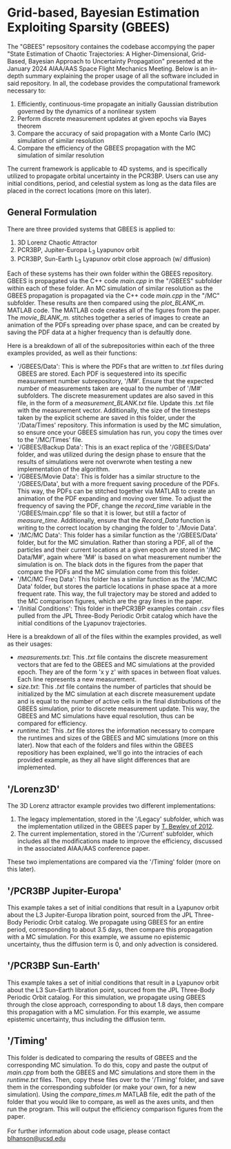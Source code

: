 # Grid-based, Bayesian Estimation Exploiting Sparsity (GBEES)
The "GBEES" repsository containes the codebase accompying the paper "State Estimation of Chaotic Trajectories: A Higher-Dimensional, Grid-Based, Bayesian Approach to Uncertainty Propagation" presented at the January 2024 AIAA/AAS Space Flight Mechanics Meeting. Below is an in-depth summary explaining the proper usage of all the software included in said repository. In all, the codebase provides the computational framework necessary to: <br> 
1. Efficiently, continuous-time propagate an initially Gaussian distribution governed by the dynamics of a nonlinear system <br>
2. Perform discrete measurement updates at given epochs via Bayes theorem <br>
3. Compare the accuracy of said propagation with a Monte Carlo (MC) simulation of similar resolution <br>
4. Compare the efficiency of the GBEES propagation with the MC simulation of similar resolution  <br> 

The current framework is applicable to 4D systems, and is specifically utilized to propagate orbital uncertainty in the PCR3BP. Users can use any initial conditions, period, and celestial system as long as the data files are placed in the correct locations (more on this later). 

## General Formulation
There are three provided systems that GBEES is applied to: <br> 
1. 3D Lorenz Chaotic Attractor <br>
2. PCR3BP, Jupiter-Europa L<sub>3</sub> Lyapunov orbit <br>
3. PCR3BP, Sun-Earth L<sub>3</sub> Lyapunov orbit close approach (w/ diffusion) <br> 

Each of these systems has their own folder within the GBEES repository. GBEES is propagated via the C++ code _main.cpp_ in the "/GBEES" subfolder within each of these folder. An MC simulation of similar resolution as the GBEES propagation is propagated via the C++ code _main.cpp_ in the "/MC" subfolder. These results are then compared using the _plot_BLANK_m._ MATLAB code. The MATLAB code creates all of the figures from the paper. The _movie_BLANK_m._ stitches together a series of images to create an animation of the PDFs spreading over phase space, and can be created by saving the PDF data at a higher frequency than is defaultly done. <br> 

Here is a breakdown of all of the subrepositories within each of the three examples provided, as well as their functions: <br>

* '/GBEES/Data': This is where the PDFs that are written to _.txt_ files during GBEES are stored. Each PDF is sequestered into its specific measurement number subrepository, '/M#'. Ensure that the expected number of measurements taken are equal to the number of '/M#' subfolders. The discrete measurement updates are also saved in this file, in the form of a _measurement_BLANK.txt_ file. Update this .txt file with the measurement vector. Additionally, the size of the timesteps taken by the explicit scheme are saved in this folder, under the '/Data/Times' repository. This information is used by the MC simulation, so ensure once your GBEES simulation has run, you copy the times over to the '/MC/Times' file. <br>
* '/GBEES/Backup Data': This is an exact replica of the '/GBEES/Data' folder, and was utilized during the design phase to ensure that the results of simulations were not overwrote when testing a new implementation of the algorithm. <br>
* '/GBEES/Movie Data': This is folder has a similar structure to the '/GBEES/Data', but with a more frequent saving procedure of the PDFs. This way, the PDFs can be stitched together via MATLAB to create an animation of the PDF expanding and moving over time. To adjust the frequency of saving the PDF, change the _record_time_ variable in the '/GBEES/main.cpp' file so that it is lower, but still a factor of _measure_time_. Additionally, ensure that the _Record_Data_ function is writing to the correct location by changing the folder to './Movie Data'. <br>
* '/MC/MC Data': This folder has a similar function as the '/GBEES/Data' folder, but for the MC simulation. Rather than storing a PDF, all of the particles and their current locations at a given epoch are stored in '/MC Data/M#', again where 'M#' is based on what measurement number the simulation is on. The black dots in the figures from the paper that compare the PDFs and the MC simulation come from this folder. <br>
* '/MC/MC Freq Data': This folder has a similar function as the '/MC/MC Data' folder, but stores the particle locations in phase space at a more frequent rate. This way, the full trajectory may be stored and added to the MC comparison figures, which are the gray lines in the paper. <br>
* '/Initial Conditions': This folder in thePCR3BP examples contain _.csv_ files pulled from the JPL Three-Body Periodic Orbit catalog which have the initial conditions of the Lyapunov trajectories. <br>

Here is a breakdown of all of the files within the examples provided, as well as their usages: <br>
* _measurements.txt_: This _.txt_ file contains the discrete measurement vectors that are fed to the GBEES and MC simulations at the provided epoch. They are of the form 'x y z' with spaces in between float values. Each line represents a new measurement.
* _size.txt_: This _.txt_ file contains the number of particles that should be initialized by the MC simulation at each discrete measurement update and is equal to the number of active cells in the final distributions of the GBEES simulation, prior to discrete measurement update. This way, the GBEES and MC simulations have equal resolution, thus can be compared for efficiency. 
* _runtime.txt_: This _.txt_ file stores the information necessary to compare the runtimes and sizes of the GBEES and MC simulations (more on this later). 
Now that each of the folders and files within the GBEES repositiory has been explained, we'll go into the intracies of each provided example, as they all have slight differences that are implemented. <br>

## '/Lorenz3D'
The 3D Lorenz attractor example provides two different implementations: <br> 
1. The legacy implementation, stored in the '/Legacy' subfolder, which was the implementation utilized in the GBEES paper by [T. Bewley of 2012](https://www.sciencedirect.com/science/article/pii/S0005109812000908). <br>
2. The current implementation, stored in the '/Current' subfolder, which includes all the modifications made to improve the efficiency, discussed in the associated AIAA/AAS conference paper. <br>

These two implementations are compared via the '/Timing' folder (more on this later). 

## '/PCR3BP Jupiter-Europa'
This example takes a set of initial conditions that result in a Lyapunov orbit about the L3 Jupiter-Europa libration point, sourced from the JPL Three-Body Periodic Orbit catalog. We propagate using GBEES for an entire period, corresponding to about 3.5 days, then compare this propagation with a MC simulation. For this example, we assume no epistemic uncertainty, thus the diffusion term is 0, and only advection is considered. 

## '/PCR3BP Sun-Earth'
This example takes a set of initial conditions that result in a Lyapunov orbit about the L3 Sun-Earth libration point, sourced from the JPL Three-Body Periodic Orbit catalog. For this simulation, we propagate using GBEES through the close approach, corresponding to about 1.8 days, then compare this propagation with a MC simulation. For this example, we assume epistemic uncertainty, thus including the diffusion term. 

## '/Timing'
This folder is dedicated to comparing the results of GBEES and the corresponding MC simulation. To do this, copy and paste the output of _main.cpp_ from both the GBEES and MC simulations and store them in the _runtime.txt_ files. Then, copy these files over to the '/Timing' folder, and save them in the corresponding subfolder (or make your own, for a new simulation). Using the _compare_times.m_ MATLAB file, edit the path of the folder that you would like to compare, as well as the axes units, and then run the program. This will output the efficiency comparison figures from the paper. 
<br><br>
For further information about code usage, please contact blhanson@ucsd.edu

